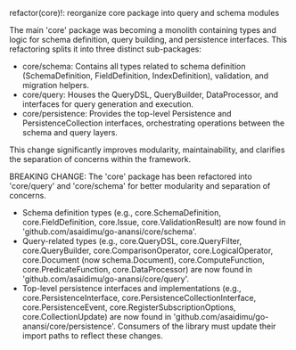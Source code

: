 refactor(core)!: reorganize core package into query and schema modules

The main 'core' package was becoming a monolith containing types and logic for schema definition, query building, and persistence interfaces. This refactoring splits it into three distinct sub-packages:

- core/schema: Contains all types related to schema definition (SchemaDefinition, FieldDefinition, IndexDefinition), validation, and migration helpers.
- core/query: Houses the QueryDSL, QueryBuilder, DataProcessor, and interfaces for query generation and execution.
- core/persistence: Provides the top-level Persistence and PersistenceCollection interfaces, orchestrating operations between the schema and query layers.

This change significantly improves modularity, maintainability, and clarifies the separation of concerns within the framework.

BREAKING CHANGE: The 'core' package has been refactored into 'core/query' and 'core/schema' for better modularity and separation of concerns.
- Schema definition types (e.g., core.SchemaDefinition, core.FieldDefinition, core.Issue, core.ValidationResult) are now found in 'github.com/asaidimu/go-anansi/core/schema'.
- Query-related types (e.g., core.QueryDSL, core.QueryFilter, core.QueryBuilder, core.ComparisonOperator, core.LogicalOperator, core.Document (now schema.Document), core.ComputeFunction, core.PredicateFunction, core.DataProcessor) are now found in 'github.com/asaidimu/go-anansi/core/query'.
- Top-level persistence interfaces and implementations (e.g., core.PersistenceInterface, core.PersistenceCollectionInterface, core.PersistenceEvent, core.RegisterSubscriptionOptions, core.CollectionUpdate) are now found in 'github.com/asaidimu/go-anansi/core/persistence'.
Consumers of the library must update their import paths to reflect these changes.